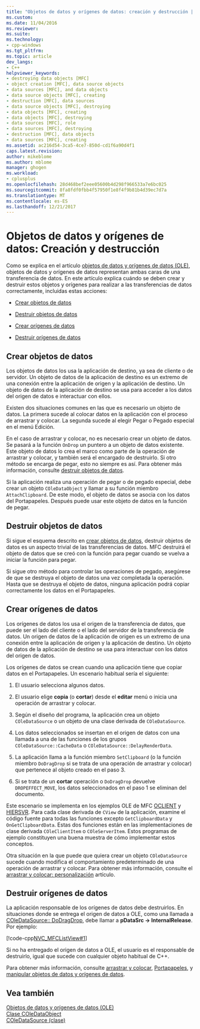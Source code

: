 ```yaml
---
title: "Objetos de datos y orígenes de datos: creación y destrucción | Documentos de Microsoft"
ms.custom: 
ms.date: 11/04/2016
ms.reviewer: 
ms.suite: 
ms.technology:
- cpp-windows
ms.tgt_pltfrm: 
ms.topic: article
dev_langs:
- C++
helpviewer_keywords:
- destroying data objects [MFC]
- object creation [MFC], data source objects
- data sources [MFC], and data objects
- data source objects [MFC], creating
- destruction [MFC], data sources
- data source objects [MFC], destroying
- data objects [MFC], creating
- data objects [MFC], destroying
- data sources [MFC], role
- data sources [MFC], destroying
- destruction [MFC], data objects
- data sources [MFC], creating
ms.assetid: ac216d54-3ca5-4ce7-850d-cd1f6a90d4f1
caps.latest.revision: 
author: mikeblome
ms.author: mblome
manager: ghogen
ms.workload:
- cplusplus
ms.openlocfilehash: 28d468bef2eee05600b4d298f966533a7e6bc025
ms.sourcegitcommit: 8fa8fdf0fbb4f57950f1e8f4f9b81b4d39ec7d7a
ms.translationtype: MT
ms.contentlocale: es-ES
ms.lasthandoff: 12/21/2017
---
```

# <a name="data-objects-and-data-sources-creation-and-destruction"></a>Objetos de datos y orígenes de datos: Creación y destrucción
Como se explica en el artículo [objetos de datos y orígenes de datos (OLE)](../mfc/data-objects-and-data-sources-ole.md), objetos de datos y orígenes de datos representan ambas caras de una transferencia de datos. En este artículo explica cuándo se deben crear y destruir estos objetos y orígenes para realizar a las transferencias de datos correctamente, incluidas estas acciones:  
  
-   [Crear objetos de datos](#_core_creating_data_objects)  
  
-   [Destruir objetos de datos](#_core_destroying_data_objects)  
  
-   [Crear orígenes de datos](#_core_creating_data_sources)  
  
-   [Destruir orígenes de datos](#_core_destroying_data_sources)  
  
##  <a name="_core_creating_data_objects"></a>Crear objetos de datos  
 Los objetos de datos los usa la aplicación de destino, ya sea de cliente o de servidor. Un objeto de datos de la aplicación de destino es un extremo de una conexión entre la aplicación de origen y la aplicación de destino. Un objeto de datos de la aplicación de destino se usa para acceder a los datos del origen de datos e interactuar con ellos.  
  
 Existen dos situaciones comunes en las que es necesario un objeto de datos. La primera sucede al colocar datos en la aplicación con el proceso de arrastrar y colocar. La segunda sucede al elegir Pegar o Pegado especial en el menú Edición.  
  
 En el caso de arrastrar y colocar, no es necesario crear un objeto de datos. Se pasará a la función `OnDrop` un puntero a un objeto de datos existente. Este objeto de datos lo crea el marco como parte de la operación de arrastrar y colocar, y también será el encargado de destruirlo. Si otro método se encarga de pegar, esto no siempre es así. Para obtener más información, consulte [destruir objetos de datos](#_core_destroying_data_objects).  
  
 Si la aplicación realiza una operación de pegar o de pegado especial, debe crear un objeto `COleDataObject` y llamar a su función miembro `AttachClipboard`. De este modo, el objeto de datos se asocia con los datos del Portapapeles. Después puede usar este objeto de datos en la función de pegar.  
  
##  <a name="_core_destroying_data_objects"></a>Destruir objetos de datos  
 Si sigue el esquema descrito en [crear objetos de datos](#_core_creating_data_objects), destruir objetos de datos es un aspecto trivial de las transferencias de datos. MFC destruirá el objeto de datos que se creó con la función para pegar cuando se vuelva a iniciar la función para pegar.  
  
 Si sigue otro método para controlar las operaciones de pegado, asegúrese de que se destruya el objeto de datos una vez completada la operación. Hasta que se destruya el objeto de datos, ninguna aplicación podrá copiar correctamente los datos en el Portapapeles.  
  
##  <a name="_core_creating_data_sources"></a>Crear orígenes de datos  
 Los orígenes de datos los usa el origen de la transferencia de datos, que puede ser el lado del cliente o el lado del servidor de la transferencia de datos. Un origen de datos de la aplicación de origen es un extremo de una conexión entre la aplicación de origen y la aplicación de destino. Un objeto de datos de la aplicación de destino se usa para interactuar con los datos del origen de datos.  
  
 Los orígenes de datos se crean cuando una aplicación tiene que copiar datos en el Portapapeles. Un escenario habitual sería el siguiente:  
  
1.  El usuario selecciona algunos datos.  
  
2.  El usuario elige **copia** (o **cortar**) desde el **editar** menú o inicia una operación de arrastrar y colocar.  
  
3.  Según el diseño del programa, la aplicación crea un objeto `COleDataSource` o un objeto de una clase derivada de `COleDataSource`.  
  
4.  Los datos seleccionados se insertan en el origen de datos con una llamada a una de las funciones de los grupos `COleDataSource::CacheData` o `COleDataSource::DelayRenderData`.  
  
5.  La aplicación llama a la función miembro `SetClipboard` (o la función miembro `DoDragDrop` si se trata de una operación de arrastrar y colocar) que pertenece al objeto creado en el paso 3.  
  
6.  Si se trata de un **cortar** operación o `DoDragDrop` devuelve `DROPEFFECT_MOVE`, los datos seleccionados en el paso 1 se eliminan del documento.  
  
 Este escenario se implementa en los ejemplos OLE de MFC [OCLIENT](../visual-cpp-samples.md) y [HIERSVR](../visual-cpp-samples.md). Para cada clase derivada de `CView` de la aplicación, examine el código fuente para todas las funciones excepto `GetClipboardData` y `OnGetClipboardData`. Estas dos funciones están en las implementaciones de clase derivada `COleClientItem` o `COleServerItem`. Estos programas de ejemplo constituyen una buena muestra de cómo implementar estos conceptos.  
  
 Otra situación en la que puede que quiera crear un objeto `COleDataSource` sucede cuando modifica el comportamiento predeterminado de una operación de arrastrar y colocar. Para obtener más información, consulte el [arrastrar y colocar: personalización](../mfc/drag-and-drop-customizing.md) artículo.  
  
##  <a name="_core_destroying_data_sources"></a>Destruir orígenes de datos  
 La aplicación responsable de los orígenes de datos debe destruirlos. En situaciones donde se entrega el origen de datos a OLE, como una llamada a [COleDataSource:: DoDragDrop](../mfc/reference/coledatasource-class.md#dodragdrop), debe llamar a **pDataSrc -> InternalRelease**. Por ejemplo:  
  
 [!code-cpp[NVC_MFCListView#1](../atl/reference/codesnippet/cpp/data-objects-and-data-sources-creation-and-destruction_1.cpp)]  
  
 Si no ha entregado el origen de datos a OLE, el usuario es el responsable de destruirlo, igual que sucede con cualquier objeto habitual de C++.  
  
 Para obtener más información, consulte [arrastrar y colocar](../mfc/drag-and-drop-ole.md), [Portapapeles](../mfc/clipboard.md), y [manipular objetos de datos y orígenes de datos](../mfc/data-objects-and-data-sources-manipulation.md).  
  
## <a name="see-also"></a>Vea también  
 [Objetos de datos y orígenes de datos (OLE)](../mfc/data-objects-and-data-sources-ole.md)   
 [Clase COleDataObject](../mfc/reference/coledataobject-class.md)   
 [COleDataSource (clase)](../mfc/reference/coledatasource-class.md)

